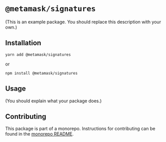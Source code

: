 # `@metamask/signatures`

(This is an example package. You should replace this description with your own.)

## Installation

`yarn add @metamask/signatures`

or

`npm install @metamask/signatures`

## Usage

(You should explain what your package does.)

## Contributing

This package is part of a monorepo. Instructions for contributing can be found in the [monorepo README](https://github.com/MetaMask/THIS-REPO#readme).
